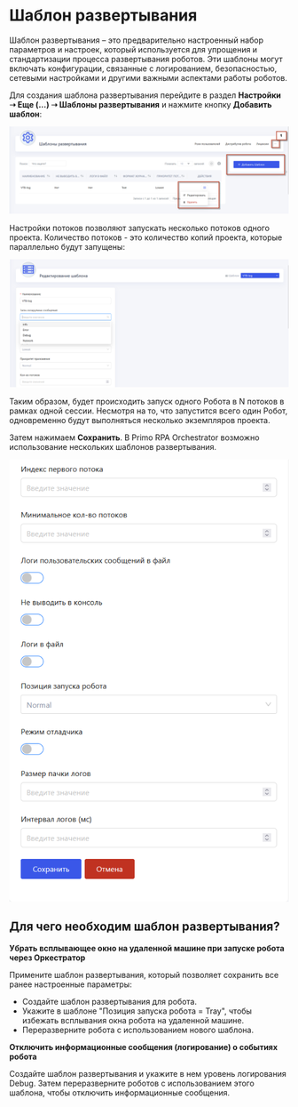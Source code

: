 # Шаблон развертывания

Шаблон развертывания – это предварительно настроенный набор параметров и настроек, который используется для упрощения и стандартизации процесса развертывания роботов. Эти шаблоны могут включать конфигурации, связанные с логированием, безопасностью, сетевыми настройками и другими важными аспектами работы роботов.

Для создания шаблона развертывания перейдите в раздел **Настройки ➝ Еще (...)  ➝ Шаблоны развертывания** и нажмите кнопку **Добавить шаблон**:

![](../../.gitbook/assets1/template.png)

Настройки потоков позволяют запускать несколько потоков одного проекта. Количество потоков - это количество копий проекта, которые параллельно будут запущены:

![](../../.gitbook/assets1/template02.png)

Таким образом, будет происходить запуск одного Робота в N потоков в рамках одной сессии. Несмотря на то, что запустится всего один Робот, одновременно будут выполняться несколько экземпляров проекта.

Затем нажимаем **Сохранить**. В Primo RPA Orchestrator возможно использование нескольких шаблонов развертывания.

![](../../.gitbook/assets1/template2.png)

## Для чего необходим шаблон развертывания?

**Убрать всплывающее окно на удаленной машине при запуске робота через Оркестратор** 

Примените шаблон развертывания, который позволяет сохранить все ранее настроенные параметры:
* Создайте шаблон развертывания для робота.
* Укажите в шаблоне "Позиция запуска робота = Tray", чтобы избежать всплывания окна робота на удаленной машине.
* Переразверните робота с использованием нового шаблона.

**Отключить информационные сообщения (логирование) о событиях робота**

Создайте шаблон развертывания и укажите в нем уровень логирования Debug. Затем переразверните роботов с использованием этого шаблона, чтобы отключить информационные сообщения.

